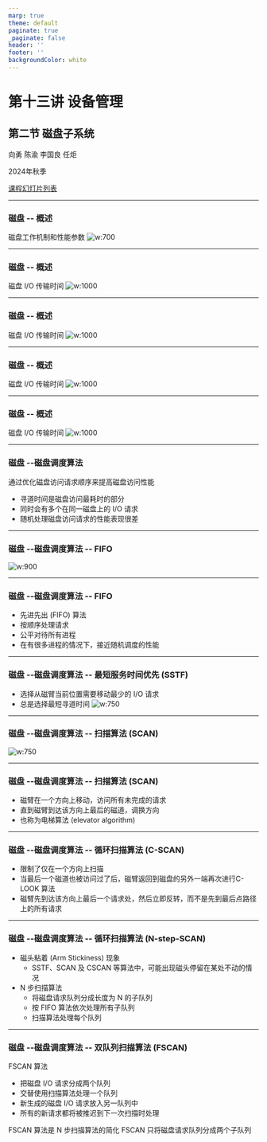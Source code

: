 ```yaml
---
marp: true
theme: default
paginate: true
_paginate: false
header: ''
footer: ''
backgroundColor: white
---
```


<!-- theme: gaia -->
<!-- _class: lead -->

# 第十三讲 设备管理
## 第二节 磁盘子系统

向勇 陈渝 李国良 任炬


2024年秋季

[课程幻灯片列表](https://www.yuque.com/xyong-9fuoz/qczol5/ewvhdy3epbwbkn3n)


---
### 磁盘 -- 概述
磁盘工作机制和性能参数
![w:700](figs/disk.png)


---
### 磁盘 -- 概述
磁盘 I/O 传输时间
![w:1000](figs/disk-time1.png)



---
### 磁盘 -- 概述
磁盘 I/O 传输时间
![w:1000](figs/disk-time2.png)


---
### 磁盘 -- 概述
磁盘 I/O 传输时间
![w:1000](figs/disk-time3.png)


---
### 磁盘 -- 概述
磁盘 I/O 传输时间
![w:1000](figs/disk-time4.png)


---
### 磁盘 --磁盘调度算法
通过优化磁盘访问请求顺序来提高磁盘访问性能
- 寻道时间是磁盘访问最耗时的部分
- 同时会有多个在同一磁盘上的 I/O 请求
- 随机处理磁盘访问请求的性能表现很差


---
### 磁盘 --磁盘调度算法  -- FIFO
![w:900](figs/disk-fifo.png)

---
### 磁盘 --磁盘调度算法  -- FIFO
- 先进先出 (FIFO) 算法 
- 按顺序处理请求
- 公平对待所有进程
- 在有很多进程的情况下，接近随机调度的性能


---
### 磁盘 --磁盘调度算法  -- 最短服务时间优先 (SSTF)
- 选择从磁臂当前位置需要移动最少的 I/O 请求
- 总是选择最短寻道时间
 ![w:750](figs/disk-sstf.png)


 
---
### 磁盘 --磁盘调度算法  -- 扫描算法 (SCAN)
 ![w:750](figs/disk-scan.png)

---
### 磁盘 --磁盘调度算法  -- 扫描算法 (SCAN)
- 磁臂在一个方向上移动，访问所有未完成的请求
- 直到磁臂到达该方向上最后的磁道，调换方向
- 也称为电梯算法 (elevator algorithm)

---
### 磁盘 --磁盘调度算法  -- 循环扫描算法 (C-SCAN)
- 限制了仅在一个方向上扫描
- 当最后一个磁道也被访问过了后，磁臂返回到磁盘的另外一端再次进行C-LOOK 算法
- 磁臂先到达该方向上最后一个请求处，然后立即反转，而不是先到最后点路径上的所有请求


----
### 磁盘 --磁盘调度算法  -- 循环扫描算法 (N-step-SCAN)
- 磁头粘着 (Arm Stickiness) 现象
   - SSTF、SCAN 及 CSCAN 等算法中，可能出现磁头停留在某处不动的情况
- N 步扫描算法
   - 将磁盘请求队列分成长度为 N 的子队列
   - 按 FIFO 算法依次处理所有子队列
   - 扫描算法处理每个队列


----
### 磁盘 --磁盘调度算法  -- 双队列扫描算法 (FSCAN)

FSCAN 算法
- 把磁盘 I/O 请求分成两个队列
- 交替使用扫描算法处理一个队列
- 新生成的磁盘 I/O 请求放入另一队列中
- 所有的新请求都将被推迟到下一次扫描时处理

FSCAN 算法是 N 步扫描算法的简化
FSCAN 只将磁盘请求队列分成两个子队列